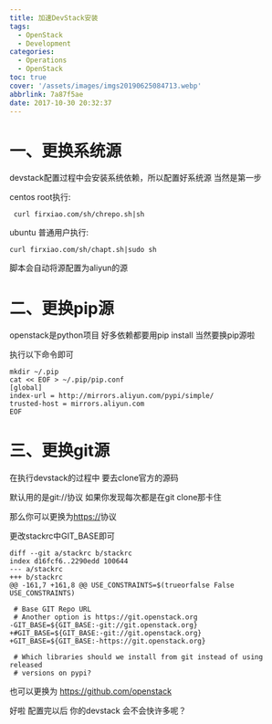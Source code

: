 ```yaml
---
title: 加速DevStack安装
tags:
  - OpenStack
  - Development
categories:
  - Operations
  - OpenStack
toc: true
cover: '/assets/images/imgs20190625084713.webp'
abbrlink: 7a87f5ae
date: 2017-10-30 20:32:37
---
```


# 一、更换系统源

devstack配置过程中会安装系统依赖，所以配置好系统源 当然是第一步

centos root执行:

```
 curl firxiao.com/sh/chrepo.sh|sh
```

<!-- more -->

ubuntu 普通用户执行:

```
curl firxiao.com/sh/chapt.sh|sudo sh
```

脚本会自动将源配置为aliyun的源

# 二、更换pip源

openstack是python项目 好多依赖都要用pip install 当然要换pip源啦

执行以下命令即可

```
mkdir ~/.pip
cat << EOF > ~/.pip/pip.conf
[global]
index-url = http://mirrors.aliyun.com/pypi/simple/
trusted-host = mirrors.aliyun.com
EOF
```

# 三、更换git源

在执行devstack的过程中 要去clone官方的源码

默认用的是git://协议 如果你发现每次都是在git clone那卡住

那么你可以更换为[https://](https://my.oschina.net/firxiao/blog/481595)协议

更改stackrc中GIT_BASE即可

```
diff --git a/stackrc b/stackrc
index d16fcf6..2290edd 100644
--- a/stackrc
+++ b/stackrc
@@ -161,7 +161,8 @@ USE_CONSTRAINTS=$(trueorfalse False USE_CONSTRAINTS)
 
 # Base GIT Repo URL
 # Another option is https://git.openstack.org
-GIT_BASE=${GIT_BASE:-git://git.openstack.org}
+#GIT_BASE=${GIT_BASE:-git://git.openstack.org}
+GIT_BASE=${GIT_BASE:-https://git.openstack.org}
 
 # Which libraries should we install from git instead of using released
 # versions on pypi?
```

也可以更换为 <https://github.com/openstack>

好啦 配置完以后 你的devstack 会不会快许多呢？
